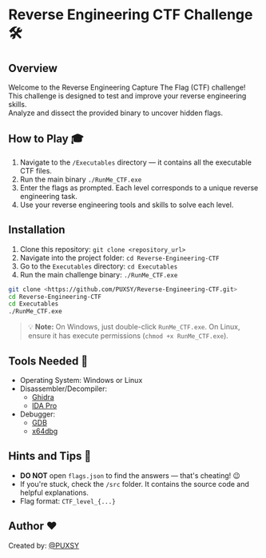 # Reverse Engineering CTF Challenge 🛠️

## Overview
Welcome to the Reverse Engineering Capture The Flag (CTF) challenge!  
This challenge is designed to test and improve your reverse engineering skills.  
Analyze and dissect the provided binary to uncover hidden flags.

## How to Play 🎓
1. Navigate to the `/Executables` directory — it contains all the executable CTF files.
2. Run the main binary `./RunMe_CTF.exe`
3. Enter the flags as prompted. Each level corresponds to a unique reverse engineering task.
4. Use your reverse engineering tools and skills to solve each level.

## Installation
1. Clone this repository: `git clone <repository_url>`
2. Navigate into the project folder: `cd Reverse-Engineering-CTF`
3. Go to the `Executables` directory: `cd Executables`
4. Run the main challenge binary: `./RunMe_CTF.exe`
```bash
git clone <https://github.com/PUXSY/Reverse-Engineering-CTF.git>
cd Reverse-Engineering-CTF
cd Executables
./RunMe_CTF.exe
```

> 💡 **Note:** On Windows, just double-click `RunMe_CTF.exe`. On Linux, ensure it has execute permissions (`chmod +x RunMe_CTF.exe`).

## Tools Needed 🔧
- Operating System: Windows or Linux
- Disassembler/Decompiler:  
  - [Ghidra](https://github.com/NationalSecurityAgency/ghidra/)  
  - [IDA Pro](https://hex-rays.com/ida-pro/)  
- Debugger:  
  - [GDB](https://www.gnu.org/software/gdb/)  
  - [x64dbg](https://x64dbg.com/)

## Hints and Tips 🚀
- **DO NOT** open `flags.json` to find the answers — that's cheating! 😉
- If you're stuck, check the `/src` folder. It contains the source code and helpful explanations.
- Flag format:  `CTF_level_{...}`


## Author ❤️
Created by: [@PUXSY](https://github.com/PUXSY)
